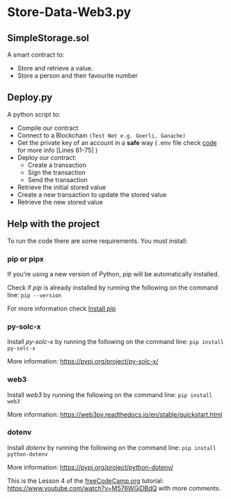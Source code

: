 # Store-Data-Web3.py

## SimpleStorage.sol
A smart contract to:
- Store and retrieve a value.
- Store a person and their favourite number

## Deploy.py
A python script to: 
- Compile our contract
- Connect to a Blockchain `(Test Net e.g. Goerli, Ganache)`
- Get the private key of an account in a **safe** way ( .env file check <a href="https://github.com/K-Konstantinidis/Store-Data-Web3.py/blob/master/deploy.py">code</a> for more info [Lines 61-75] )
- Deploy our contract:
  - Create a transaction
  - Sign the transaction
  - Send the transaction
- Retrieve the initial stored value
- Create a new transaction to update the stored value
- Retrieve the new stored value

## Help with the project
To run the code there are some requirements. You must install: 

### pip or pipx 
If you’re using a new version of Python, pip will be automatically installed.

Check if _pip_ is already installed by running the following on the command line: `pip --version`

For more information check <a href="https://www.activestate.com/resources/quick-reads/how-to-install-pip-on-windows/">Install pip</a>

### py-solc-x
Install _py-solc-x_ by running the following on the command line: `pip install py-solc-x`

More information: https://pypi.org/project/py-solc-x/

### web3
Install _web3_ by running the following on the command line: `pip install web3`

More information: https://web3py.readthedocs.io/en/stable/quickstart.html

### dotenv
Install _dotenv_ by running the following on the command line: `pip install python-dotenv`

More information: https://pypi.org/project/python-dotenv/

This is the Lesson 4 of the <a href="https://www.youtube.com/c/Freecodecamp">freeCodeCamp.org</a> tutorial: https://www.youtube.com/watch?v=M576WGiDBdQ with more comments.
